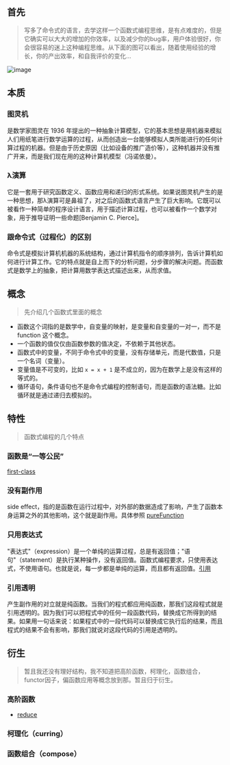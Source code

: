 ## 首先
> 写多了命令式的语言，去学这样一个函数式编程思维，是有点难度的，但是它确实可以大大的增加的你效率，以及减少你的bug率，用户体验很好，你会很容易的迷上这种编程思维。从下面的图可以看出，随着使用经验的增长，你的产出效率，和自我评价的变化...

![image](../../image/fb_hurts.png)


 ## 本质
 ### 图灵机
是数学家图灵在 1936 年提出的一种抽象计算模型，它的基本思想是用机器来模拟人们用纸笔进行数学运算的过程，从而创造出一台能够模拟人类所能进行的任何计算过程的机器。但是由于历史原因（比如设备的推广造价等），这种机器并没有推广开来，而是我们现在用的这种计算机模型（冯诺依曼）。

### λ演算
它是一套用于研究函数定义、函数应用和递归的形式系统。如果说图灵机产生的是一种思想，那λ演算可是鼻祖了，对之后的函数式语言产生了巨大影响。它既可以被看作一种简单的程序设计语言，用于描述计算过程，也可以被看作一个数学对象，用于推导证明一些命题[Benjamin C. Pierce]。

### 跟命令式（过程化）的区别
命令式是模拟计算机机器的系统结构，通过计算机指令的顺序排列，告诉计算机如何进行计算工作。它的特点就是自上而下的分析问题，分步骤的解决问题。而函数式是数学上的抽象，把计算用数学表达式描述出来，从而求值。

## 概念
> 先介绍几个函数式里面的概念

- 函数这个词指的是数学中，自变量的映射，是变量和自变量的一对一，而不是 function 这个概念。
- 一个函数的值仅仅由函数参数的值决定，不依赖于其他状态。
- 函数式中的变量，不同于命令式中的变量，没有存储单元，而是代数值，只是一个名词（变量）。
- 变量值是不可变的，比如 ```x = x + 1``` 是不成立的，因为在数学上是没有这样的等式的。
- 循环语句，条件语句也不是命令式编程的控制语句，而是函数的语法糖。比如循环就是通过递归去模拟的。

## 特性
> 函数式编程的几个特点

### 函数是“一等公民”
[first-class](https://github.com/sunyongjian/FP-Code/tree/master/src/feature/firstClass.js)

### 没有副作用
side effect，指的是函数在运行过程中，对外部的数据造成了影响，产生了函数本身运算之外的其他影响，这个就是副作用。具体参照
[pureFunction](https://github.com/sunyongjian/FP-Code/tree/master/src/feature/pureFunction.js)

### 只用表达式
"表达式"（expression）是一个单纯的运算过程，总是有返回值；"语句"（statement）是执行某种操作，没有返回值。函数式编程要求，只使用表达式，不使用语句。也就是说，每一步都是单纯的运算，而且都有返回值。[引用](http://www.ruanyifeng.com/blog/2012/04/functional_programming.html)

### 引用透明
产生副作用的对立就是纯函数。当我们的程式都应用纯函数，那我们这段程式就是引用透明的。因为我们可以把程式中的任何一段函数代码，替换成它所得到的结果。如果用一句话来说：如果程式中的一段代码可以替换成它执行后的结果，而且程式的结果不会有影响，那我们就说对这段代码的引用是透明的。

## 衍生
> 暂且我还没有理好结构，我不知道把高阶函数，柯理化，函数组合，functor因子，偏函数应用等概念放到那。暂且归于衍生。
### 高阶函数
- [reduce](https://github.com/sunyongjian/FP-Code/tree/master/src/highOrderFunction/reduce.js)

### 柯理化（curring）

### 函数组合（compose）